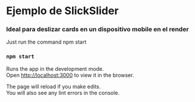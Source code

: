 # Ejemplo de SlickSlider
### Ideal para deslizar cards en un dispositivo mobile en el render

Just run the command npm start

### `npm start`

Runs the app in the development mode.<br>
Open [http://localhost:3000](http://localhost:3000) to view it in the browser.

The page will reload if you make edits.<br>
You will also see any lint errors in the console.

